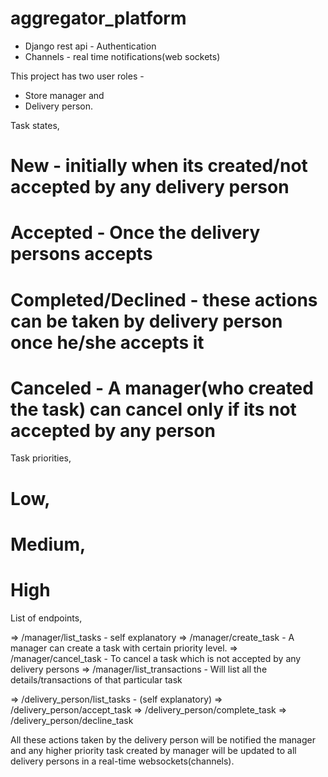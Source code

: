 # aggregator_platform

* Django rest api - Authentication
* Channels - real time notifications(web sockets)

This project has two user roles - 
* Store manager and 
* Delivery person.

Task states, 
   # New - initially when its created/not accepted by any delivery person
   # Accepted - Once the delivery persons accepts
   # Completed/Declined - these actions can be taken by delivery person once he/she accepts it
   # Canceled - A manager(who created the task) can cancel only if its not accepted by any person
   
Task priorities, 
   # Low,
   # Medium,
   # High

List of endpoints,

=> /manager/list_tasks - self explanatory
=> /manager/create_task - A manager can create a task with certain priority level.
=> /manager/cancel_task - To cancel a task which is not accepted by any delivery persons
=> /manager/list_transactions - Will list all the details/transactions of that particular task

=> /delivery_person/list_tasks  - (self explanatory)
=> /delivery_person/accept_task
=> /delivery_person/complete_task
=> /delivery_person/decline_task

All these actions taken by the delivery person will be notified the manager and any higher priority task created by manager will be updated to all delivery persons in a real-time websockets(channels).
